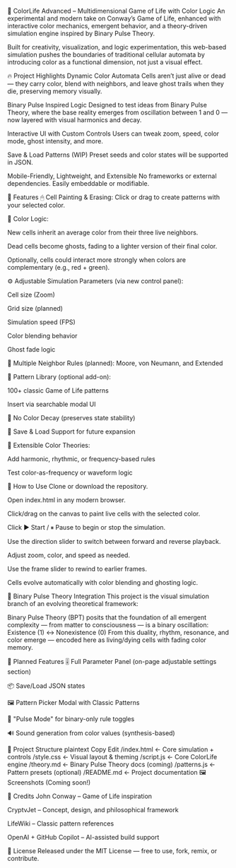 🌈 ColorLife Advanced – Multidimensional Game of Life with Color Logic
An experimental and modern take on Conway’s Game of Life, enhanced with interactive color mechanics, emergent behavior, and a theory-driven simulation engine inspired by Binary Pulse Theory.

Built for creativity, visualization, and logic experimentation, this web-based simulation pushes the boundaries of traditional cellular automata by introducing color as a functional dimension, not just a visual effect.

🔥 Project Highlights
Dynamic Color Automata
Cells aren’t just alive or dead — they carry color, blend with neighbors, and leave ghost trails when they die, preserving memory visually.

Binary Pulse Inspired Logic
Designed to test ideas from Binary Pulse Theory, where the base reality emerges from oscillation between 1 and 0 — now layered with visual harmonics and decay.

Interactive UI with Custom Controls
Users can tweak zoom, speed, color mode, ghost intensity, and more.

Save & Load Patterns (WIP)
Preset seeds and color states will be supported in JSON.

Mobile-Friendly, Lightweight, and Extensible
No frameworks or external dependencies. Easily embeddable or modifiable.

🎨 Features
🖱 Cell Painting & Erasing: Click or drag to create patterns with your selected color.

🌈 Color Logic:

New cells inherit an average color from their three live neighbors.

Dead cells become ghosts, fading to a lighter version of their final color.

Optionally, cells could interact more strongly when colors are complementary (e.g., red + green).

⚙️ Adjustable Simulation Parameters (via new control panel):

Cell size (Zoom)

Grid size (planned)

Simulation speed (FPS)

Color blending behavior

Ghost fade logic

📏 Multiple Neighbor Rules (planned): Moore, von Neumann, and Extended

🧬 Pattern Library (optional add-on):

100+ classic Game of Life patterns

Insert via searchable modal UI

🧪 No Color Decay (preserves state stability)

💾 Save & Load Support for future expansion

🧠 Extensible Color Theories:

Add harmonic, rhythmic, or frequency-based rules

Test color-as-frequency or waveform logic

🚀 How to Use
Clone or download the repository.

Open index.html in any modern browser.

Click/drag on the canvas to paint live cells with the selected color.

Click ▶ Start / ⏸ Pause to begin or stop the simulation.

Use the direction slider to switch between forward and reverse playback.

Adjust zoom, color, and speed as needed.

Use the frame slider to rewind to earlier frames.

Cells evolve automatically with color blending and ghosting logic.

🧠 Binary Pulse Theory Integration
This project is the visual simulation branch of an evolving theoretical framework:

Binary Pulse Theory (BPT) posits that the foundation of all emergent complexity — from matter to consciousness — is a binary oscillation:
Existence (1) ↔ Nonexistence (0)
From this duality, rhythm, resonance, and color emerge — encoded here as living/dying cells with fading color memory.

🧩 Planned Features
🎚 Full Parameter Panel (on-page adjustable settings section)

📦 Save/Load JSON states

🖼 Pattern Picker Modal with Classic Patterns

🧠 "Pulse Mode" for binary-only rule toggles

🔊 Sound generation from color values (synthesis-based)

📁 Project Structure
plaintext
Copy
Edit
/index.html          <- Core simulation + controls
/style.css           <- Visual layout & theming
/script.js           <- Core ColorLife engine
/theory.md           <- Binary Pulse Theory docs (coming)
/patterns.js         <- Pattern presets (optional)
/README.md           <- Project documentation
🖼 Screenshots
(Coming soon!)

🙌 Credits
John Conway – Game of Life inspiration

CryptvJet – Concept, design, and philosophical framework

LifeWiki – Classic pattern references

OpenAI + GitHub Copilot – AI-assisted build support

🪪 License
Released under the MIT License — free to use, fork, remix, or contribute.
